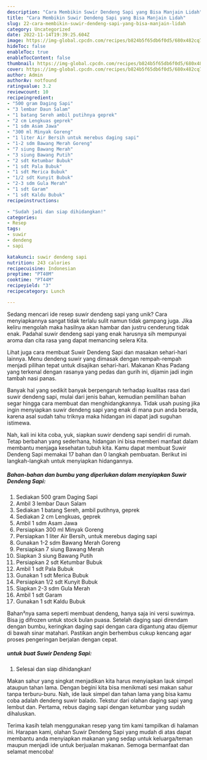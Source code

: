 ```yaml
---
description: "Cara Membikin Suwir Dendeng Sapi yang Bisa Manjain Lidah"
title: "Cara Membikin Suwir Dendeng Sapi yang Bisa Manjain Lidah"
slug: 22-cara-membikin-suwir-dendeng-sapi-yang-bisa-manjain-lidah
category: Uncategorized
date: 2022-11-14T19:39:25.604Z
image: https://img-global.cpcdn.com/recipes/b824b5f65db6f0d5/680x482cq70/suwir-dendeng-sapi-foto-resep-utama.jpg
hideToc: false
enableToc: true
enableTocContent: false
thumbnail: https://img-global.cpcdn.com/recipes/b824b5f65db6f0d5/680x482cq70/suwir-dendeng-sapi-foto-resep-utama.jpg
cover: https://img-global.cpcdn.com/recipes/b824b5f65db6f0d5/680x482cq70/suwir-dendeng-sapi-foto-resep-utama.jpg
author: Admin
authorAv: notfound
ratingvalue: 3.2
reviewcount: 10
recipeingredient:
- "500 gram Daging Sapi"
- "3 lembar Daun Salam"
- "1 batang Sereh ambil putihnya geprek"
- "2 cm Lengkuas geprek"
- "1 sdm Asam Jawa"
- "300 ml Minyak Goreng"
- "1 liter Air Bersih untuk merebus daging sapi"
- "1-2 sdm Bawang Merah Goreng"
- "7 siung Bawang Merah"
- "3 siung Bawang Putih"
- "2 sdt Ketumbar Bubuk"
- "1 sdt Pala Bubuk"
- "1 sdt Merica Bubuk"
- "1/2 sdt Kunyit Bubuk"
- "2-3 sdm Gula Merah"
- "1 sdt Garam"
- "1 sdt Kaldu Bubuk"
recipeinstructions:

- "Sudah jadi dan siap dihidangkan!"
categories:
- Resep
tags:
- suwir
- dendeng
- sapi

katakunci: suwir dendeng sapi 
nutrition: 243 calories
recipecuisine: Indonesian
preptime: "PT40M"
cooktime: "PT44M"
recipeyield: "3"
recipecategory: Lunch

---
```





Sedang mencari ide resep suwir dendeng sapi yang unik? Cara menyiapkannya sangat tidak terlalu sulit namun tidak gampang juga. Jika keliru mengolah maka hasilnya akan hambar dan justru cenderung tidak enak. Padahal suwir dendeng sapi yang enak harusnya sih mempunyai aroma dan cita rasa yang dapat memancing selera Kita.





Lihat juga cara membuat Suwir Dendeng Sapi dan masakan sehari-hari lainnya. Menu dendeng suwir yang dimasak dengan rempah-rempah menjadi pilihan tepat untuk disajikan sehari-hari. Makanan Khas Padang yang terkenal dengan rasanya yang pedas dan gurih ini, dijamin jadi ingin tambah nasi panas.

Banyak hal yang sedikit banyak berpengaruh terhadap kualitas rasa dari suwir dendeng sapi, mulai dari jenis bahan, kemudian pemilihan bahan segar hingga cara membuat dan menghidangkannya. Tidak usah pusing jika ingin menyiapkan suwir dendeng sapi yang enak di mana pun anda berada, karena asal sudah tahu triknya maka hidangan ini dapat jadi suguhan istimewa.






Nah, kali ini kita coba, yuk, siapkan suwir dendeng sapi sendiri di rumah. Tetap berbahan yang sederhana, hidangan ini bisa memberi manfaat dalam membantu menjaga kesehatan tubuh kita. Kamu dapat membuat Suwir Dendeng Sapi memakai 17 bahan dan 0 langkah pembuatan. Berikut ini langkah-langkah untuk menyiapkan hidangannya.

<!--inarticleads1-->

##### Bahan-bahan dan bumbu yang diperlukan dalam menyiapkan Suwir Dendeng Sapi:

1. Sediakan 500 gram Daging Sapi
1. Ambil 3 lembar Daun Salam
1. Sediakan 1 batang Sereh, ambil putihnya, geprek
1. Sediakan 2 cm Lengkuas, geprek
1. Ambil 1 sdm Asam Jawa
1. Persiapkan 300 ml Minyak Goreng
1. Persiapkan 1 liter Air Bersih, untuk merebus daging sapi
1. Gunakan 1-2 sdm Bawang Merah Goreng
1. Persiapkan 7 siung Bawang Merah
1. Siapkan 3 siung Bawang Putih
1. Persiapkan 2 sdt Ketumbar Bubuk
1. Ambil 1 sdt Pala Bubuk
1. Gunakan 1 sdt Merica Bubuk
1. Persiapkan 1/2 sdt Kunyit Bubuk
1. Siapkan 2-3 sdm Gula Merah
1. Ambil 1 sdt Garam
1. Gunakan 1 sdt Kaldu Bubuk


Bahan²nya sama seperti membuat dendeng, hanya saja ini versi suwirnya. Bisa jg difrozen untuk stock bulan puasa. Setelah daging sapi direndam dengan bumbu, keringkan daging sapi dengan cara digantung atau dijemur di bawah sinar matahari. Pastikan angin berhembus cukup kencang agar proses pengeringan berjalan dengan cepat. 

<!--inarticleads2-->

#####  untuk buat Suwir Dendeng Sapi:


1. Selesai dan siap dihidangkan!

Makan sahur yang singkat menjadikan kita harus menyiapkan lauk simpel ataupun tahan lama. Dengan begini kita bisa menikmati sesi makan sahur tanpa terburu-buru. Nah, ide lauk simpel dan tahan lama yang bisa kamu coba adalah dendeng suwir balado. Tekstur dari olahan daging sapi yang lembut dan. Pertama, rebus daging sapi dengan ketumbar yang sudah dihaluskan. 

Terima kasih telah menggunakan resep yang tim kami tampilkan di halaman ini. Harapan kami, olahan Suwir Dendeng Sapi yang mudah di atas dapat membantu anda menyiapkan makanan yang sedap untuk keluarga/teman maupun menjadi ide untuk berjualan makanan. Semoga bermanfaat dan selamat mencoba!
